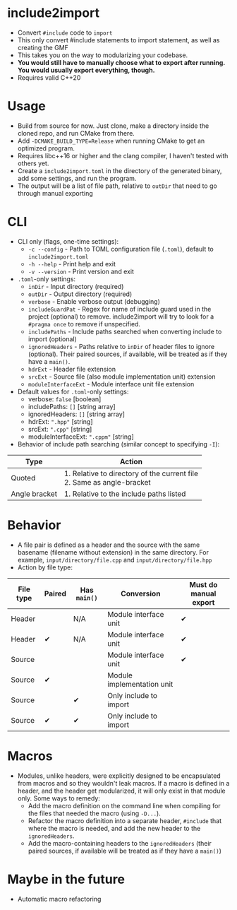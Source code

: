 # include2import
- Convert ```#include``` code to ```import```
- This only convert #include statements to import statement, as well as creating the GMF
- This takes you on the way to modularizing your codebase.
- **You would still have to manually choose what to export after running. You would usually export everything, though.**
- Requires valid C++20

# Usage
- Build from source for now. Just clone, make a directory inside the cloned repo, and run CMake from there.
- Add ```-DCMAKE_BUILD_TYPE=Release``` when running CMake to get an optimized program.
- Requires libc++16 or higher and the clang compiler, I haven't tested with others yet.
- Create a ```include2import.toml``` in the directory of the generated binary, add some settings, and run the program.
- The output will be a list of file path, relative to ```outDir``` that need to go through manual exporting

# CLI
  - CLI only (flags, one-time settings):
      -  ```-c --config``` - Path to TOML configuration file (```.toml```), default to ```include2import.toml```
      -  ```-h --help``` - Print help and exit
      -  ```-v --version``` - Print version and exit
  - ```.toml```-only settings:
      - ```inDir``` - Input directory (required)
      - ```outDir``` - Output directory (required)
      - ```verbose``` - Enable verbose output (debugging)
      - ```includeGuardPat``` - Regex for name of include guard used in the project (optional) to remove. include2import will try to look for a ```#pragma once``` to remove if unspecified.
      - ```includePaths``` - Include paths searched when converting include to import (optional)
      - ```ignoredHeaders``` - Paths relative to ```inDir``` of header files to ignore (optional). Their paired sources, if available, will be treated as if they have a ```main()```. 
      - ```hdrExt``` - Header file extension
      - ```srcExt``` - Source file (also module implementation unit) extension
      - ```moduleInterfaceExt``` - Module interface unit file extension
  - Default values for ```.toml```-only settings:
      - verbose: ```false``` [boolean]
      - includePaths: ```[]``` [string array]
      - ignoredHeaders: ```[]``` [string array]
      - hdrExt: ```".hpp"``` [string]
      - srcExt: ```".cpp"``` [string]
      - moduleInterfaceExt: ```".cppm"``` [string]
  - Behavior of include path searching (similar concept to specifying ```-I```):

| Type          | Action                                                                   |
|---------------|--------------------------------------------------------------------------|
| Quoted        | 1. Relative to directory of the current file<br>2. Same as angle-bracket |
| Angle bracket | 1. Relative to the include paths listed                                  |

# Behavior
- A file pair is defined as a header and the source with the same basename (filename without extension) in the same directory. For example, ```input/directory/file.cpp``` and ```input/directory/file.hpp```
- Action by file type:

| File type | Paired | Has ```main()``` | Conversion                 | Must do manual export |
|-----------|--------|------------------|----------------------------|-----------------------|
| Header    |        | N/A              | Module interface unit      | ✔                     |
| Header    | ✔      | N/A              | Module interface unit      | ✔                     |
| Source    |        |                  | Module interface unit      | ✔                     |
| Source    | ✔      |                  | Module implementation unit |                       |
| Source    |        | ✔                | Only include to import     |                       |
| Source    | ✔      | ✔                | Only include to import     |                       |

# Macros
- Modules, unlike headers, were explicitly designed to be encapsulated from macros and so they wouldn't leak macros. If a macro is defined in a header, and the header get modularized, it will only exist in that module only. Some ways to remedy:
    - Add the macro definition on the command line when compiling for the files that needed the macro (using ```-D...```).
    - Refactor the macro definition into a separate header, ```#include``` that where the macro is needed, and add the new header to the ```ignoredHeaders```.
    - Add the macro-containing headers to the ```ignoredHeaders``` (their paired sources, if available will be treated as if they have a ```main()```)

# Maybe in the future
- Automatic macro refactoring